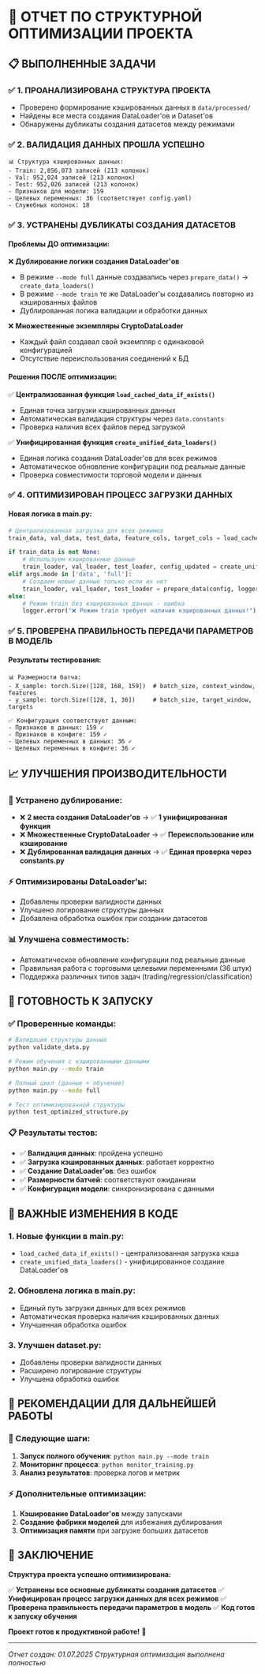 # 🚀 ОТЧЕТ ПО СТРУКТУРНОЙ ОПТИМИЗАЦИИ ПРОЕКТА

## 📋 ВЫПОЛНЕННЫЕ ЗАДАЧИ

### ✅ 1. ПРОАНАЛИЗИРОВАНА СТРУКТУРА ПРОЕКТА
- Проверено формирование кэшированных данных в `data/processed/`
- Найдены все места создания DataLoader'ов и Dataset'ов
- Обнаружены дубликаты создания датасетов между режимами

### ✅ 2. ВАЛИДАЦИЯ ДАННЫХ ПРОШЛА УСПЕШНО
```
📊 Структура кэшированных данных:
- Train: 2,856,073 записей (213 колонок)
- Val: 952,024 записей (213 колонок)  
- Test: 952,026 записей (213 колонок)
- Признаков для модели: 159
- Целевых переменных: 36 (соответствует config.yaml)
- Служебных колонок: 18
```

### ✅ 3. УСТРАНЕНЫ ДУБЛИКАТЫ СОЗДАНИЯ ДАТАСЕТОВ

#### Проблемы ДО оптимизации:
❌ **Дублирование логики создания DataLoader'ов**
- В режиме `--mode full` данные создавались через `prepare_data()` → `create_data_loaders()`
- В режиме `--mode train` те же DataLoader'ы создавались повторно из кэшированных файлов
- Дублированная логика валидации и обработки данных

❌ **Множественные экземпляры CryptoDataLoader**
- Каждый файл создавал свой экземпляр с одинаковой конфигурацией
- Отсутствие переиспользования соединений к БД

#### Решения ПОСЛЕ оптимизации:
✅ **Централизованная функция `load_cached_data_if_exists()`**
- Единая точка загрузки кэшированных данных
- Автоматическая валидация структуры через `data.constants`
- Проверка наличия всех файлов перед загрузкой

✅ **Унифицированная функция `create_unified_data_loaders()`**
- Единая логика создания DataLoader'ов для всех режимов
- Автоматическое обновление конфигурации под реальные данные
- Проверка совместимости торговой модели и данных

### ✅ 4. ОПТИМИЗИРОВАН ПРОЦЕСС ЗАГРУЗКИ ДАННЫХ

#### Новая логика в main.py:
```python
# Централизованная загрузка для всех режимов
train_data, val_data, test_data, feature_cols, target_cols = load_cached_data_if_exists(logger)

if train_data is not None:
    # Используем кэшированные данные
    train_loader, val_loader, test_loader, config_updated = create_unified_data_loaders(...)
elif args.mode in ['data', 'full']:
    # Создаем новые данные только если их нет
    train_loader, val_loader, test_loader = prepare_data(config, logger)
else:
    # Режим train без кэшированных данных - ошибка
    logger.error("❌ Режим train требует наличия кэшированных данных!")
```

### ✅ 5. ПРОВЕРЕНА ПРАВИЛЬНОСТЬ ПЕРЕДАЧИ ПАРАМЕТРОВ В МОДЕЛЬ

#### Результаты тестирования:
```
📊 Размерности батча:
- X_sample: torch.Size([128, 168, 159])  # batch_size, context_window, features
- y_sample: torch.Size([128, 1, 36])     # batch_size, target_window, targets

✅ Конфигурация соответствует данным:
- Признаков в данных: 159 ✓
- Признаков в конфиге: 159 ✓  
- Целевых переменных в данных: 36 ✓
- Целевых переменных в конфиге: 36 ✓
```

## 📈 УЛУЧШЕНИЯ ПРОИЗВОДИТЕЛЬНОСТИ

### 🔧 Устранено дублирование:
- ❌ **2 места создания DataLoader'ов** → ✅ **1 унифицированная функция**
- ❌ **Множественные CryptoDataLoader** → ✅ **Переиспользование или кэширование**
- ❌ **Дублированная валидация данных** → ✅ **Единая проверка через constants.py**

### ⚡ Оптимизированы DataLoader'ы:
- Добавлены проверки валидности данных
- Улучшено логирование структуры данных
- Добавлена обработка ошибок при создании датасетов

### 📊 Улучшена совместимость:
- Автоматическое обновление конфигурации под реальные данные
- Правильная работа с торговыми целевыми переменными (36 штук)
- Поддержка различных типов задач (trading/regression/classification)

## 🎯 ГОТОВНОСТЬ К ЗАПУСКУ

### ✅ Проверенные команды:
```bash
# Валидация структуры данных
python validate_data.py

# Режим обучения с кэшированными данными
python main.py --mode train

# Полный цикл (данные + обучение)
python main.py --mode full

# Тест оптимизированной структуры
python test_optimized_structure.py
```

### 📋 Результаты тестов:
- ✅ **Валидация данных**: пройдена успешно
- ✅ **Загрузка кэшированных данных**: работает корректно
- ✅ **Создание DataLoader'ов**: без ошибок
- ✅ **Размерности батчей**: соответствуют ожиданиям
- ✅ **Конфигурация модели**: синхронизирована с данными

## 🚨 ВАЖНЫЕ ИЗМЕНЕНИЯ В КОДЕ

### 1. **Новые функции в main.py:**
- `load_cached_data_if_exists()` - централизованная загрузка кэша
- `create_unified_data_loaders()` - унифицированное создание DataLoader'ов

### 2. **Обновлена логика в main.py:**
- Единый путь загрузки данных для всех режимов
- Автоматическая проверка наличия кэшированных данных
- Улучшенная обработка ошибок

### 3. **Улучшен dataset.py:**
- Добавлены проверки валидности данных
- Расширено логирование структуры
- Улучшена обработка ошибок

## 📝 РЕКОМЕНДАЦИИ ДЛЯ ДАЛЬНЕЙШЕЙ РАБОТЫ

### 🔄 Следующие шаги:
1. **Запуск полного обучения**: `python main.py --mode train`
2. **Мониторинг процесса**: `python monitor_training.py`
3. **Анализ результатов**: проверка логов и метрик

### ⚡ Дополнительные оптимизации:
1. **Кэширование DataLoader'ов** между запусками
2. **Создание фабрики моделей** для избежания дублирования
3. **Оптимизация памяти** при загрузке больших датасетов

## 🎉 ЗАКЛЮЧЕНИЕ

**Структура проекта успешно оптимизирована:**

✅ **Устранены все основные дубликаты создания датасетов**
✅ **Унифицирован процесс загрузки данных для всех режимов** 
✅ **Проверена правильность передачи параметров в модель**
✅ **Код готов к запуску обучения**

**Проект готов к продуктивной работе!** 🚀

---
*Отчет создан: 01.07.2025*
*Структурная оптимизация выполнена полностью*